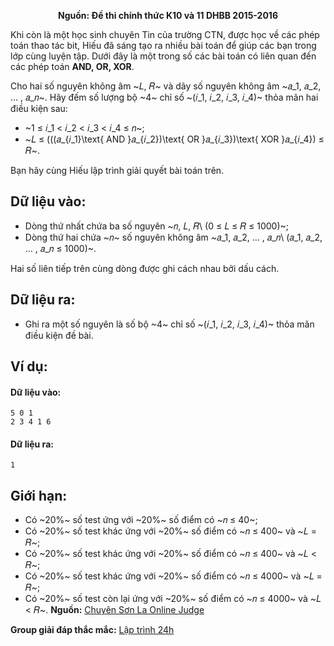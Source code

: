 **<center>Nguồn: Đề thi chính thức K10 và 11 DHBB 2015-2016</center>**

Khi còn là một học sinh chuyên Tin của trường CTN, được học về các phép toán thao tác bit, Hiếu đã sáng tạo ra nhiều bài toán để giúp các bạn trong lớp cùng luyện tập. Dưới đây là một trong số các bài toán có liên quan đến các phép toán **AND, OR, XOR**.

Cho hai số nguyên không âm ~𝐿, 𝑅~ và dãy số nguyên không âm ~𝑎_1, 𝑎_2, … , 𝑎_𝑛~. Hãy đếm số lượng bộ ~4~ chỉ số ~(𝑖_1, 𝑖_2, 𝑖_3, 𝑖_4)~ thỏa mãn hai điều kiện sau:
- ~1 ≤ 𝑖_1 < 𝑖_2 < 𝑖_3 < 𝑖_4 ≤ 𝑛~;
- ~𝐿 ≤ (((𝑎_{𝑖_1}\text{ AND }𝑎_{𝑖_2})\text{ OR }𝑎_{𝑖_3})\text{ XOR }𝑎_{𝑖_4}) ≤ 𝑅~.

Bạn hãy cùng Hiếu lập trình giải quyết bài toán trên.

## Dữ liệu vào:
- Dòng thứ nhất chứa ba số nguyên ~𝑛, 𝐿, 𝑅\ (0 ≤ 𝐿 ≤ 𝑅 ≤ 1000)~;
- Dòng thứ hai chứa ~𝑛~ số nguyên không âm ~𝑎_1, 𝑎_2, … , 𝑎_𝑛\ (𝑎_1, 𝑎_2, … , 𝑎_𝑛 ≤ 1000)~.

Hai số liên tiếp trên cùng dòng được ghi cách nhau bởi dấu cách.

## Dữ liệu ra:
- Ghi ra một số nguyên là số bộ ~4~ chỉ số ~(𝑖_1, 𝑖_2, 𝑖_3, 𝑖_4)~ thỏa mãn điều kiện đề bài.

## Ví dụ:
#### Dữ liệu vào:
```
5 0 1
2 3 4 1 6
```

#### Dữ liệu ra:
```
1
```

## Giới hạn:
- Có ~20\%~ số test ứng với ~20\%~ số điểm có ~𝑛 ≤ 40~;
- Có ~20\%~ số test khác ứng với ~20\%~ số điểm có ~𝑛 ≤ 400~ và ~𝐿 = 𝑅~;
- Có ~20\%~ số test khác ứng với ~20\%~ số điểm có ~𝑛 ≤ 400~ và ~𝐿 < 𝑅~;
- Có ~20\%~ số test khác ứng với ~20\%~ số điểm có ~𝑛 ≤ 4000~ và ~𝐿 = 𝑅~;
- Có ~20\%~ số test còn lại ứng với ~20\%~ số điểm có ~𝑛 ≤ 4000~ và ~𝐿 < 𝑅~.
**Nguồn:** [Chuyên Sơn La Online Judge](http://csloj.ddns.net/)

**Group giải đáp thắc mắc:** [Lập trình 24h](https://www.facebook.com/groups/1386904321519984)